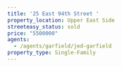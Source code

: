 ```yaml
---
title: '25 East 94th Street '
property_location: Upper East Side
streeteasy_status: sold
price: "5500000"
agents:
  - /agents/garfield/jed-garfield
property_type: Single-Family
---
```

